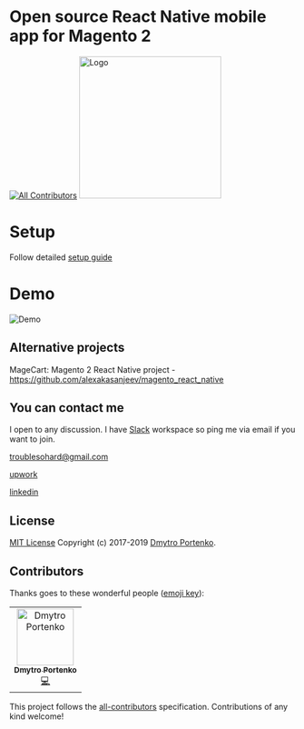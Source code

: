 # Open source React Native mobile app for Magento 2
[![All Contributors](https://img.shields.io/badge/all_contributors-1-orange.svg?style=flat-square)](#contributors)
<img src="https://github.com/troublediehard/magento-react-native/blob/master/android/app/src/main/ic_launcher-web.png" alt="Logo" width="250px"/>

# Setup
Follow detailed [setup guide](https://github.com/troublediehard/magento-react-native/wiki/Setup)

# Demo
![Demo](docs/gifs/demo.gif)

## Alternative projects
MageCart: Magento 2 React Native project - https://github.com/alexakasanjeev/magento_react_native


## You can contact me

I open to any discussion. I have [Slack](https://join.slack.com/t/magento-react-native/shared_invite/enQtNjE3ODY0MDUxOTQyLWU4MzViODdmMTg0NTQ5MGVjYjM1ODI4ZTgxZDJhYzFlNjMyOTI2MmZiZDIxNDBmZDJjNTQ5MGIyYmY4NzMxMzE) workspace so ping me via email if you want to join. 

troublesohard@gmail.com

[upwork](https://www.upwork.com/o/profiles/users/_~019a1afcd3f56e9469/)

[linkedin](https://www.linkedin.com/in/dmitry-portenko-712ab84a/)

## License
[MIT License](LICENSE.md) Copyright (c) 2017-2019 [Dmytro Portenko](https://www.linkedin.com/in/dmitry-portenko-712ab84a/).

## Contributors

Thanks goes to these wonderful people ([emoji key](https://allcontributors.org/docs/en/emoji-key)):

<!-- ALL-CONTRIBUTORS-LIST:START - Do not remove or modify this section -->
<!-- prettier-ignore -->
<table><tr><td align="center"><a href="https://github.com/troublediehard"><img src="https://avatars2.githubusercontent.com/u/6594232?v=4" width="100px;" alt="Dmytro Portenko"/><br /><sub><b>Dmytro Portenko</b></sub></a><br /><a href="https://github.com/troublediehard/magento-react-native/commits?author=troublediehard" title="Code">💻</a></td></tr></table>

<!-- ALL-CONTRIBUTORS-LIST:END -->

This project follows the [all-contributors](https://github.com/all-contributors/all-contributors) specification. Contributions of any kind welcome!